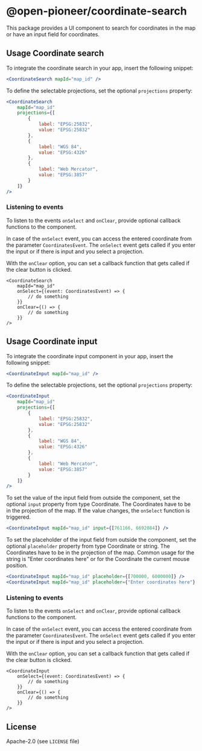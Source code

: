 # @open-pioneer/coordinate-search

This package provides a UI component to search for coordinates in the map or have an input field for coordinates.

## Usage Coordinate search

To integrate the coordinate search in your app, insert the following snippet:

```jsx
<CoordinateSearch mapId="map_id" />
```

To define the selectable projections, set the optional `projections` property:

```jsx
<CoordinateSearch
    mapId="map_id"
    projections={[
        {
            label: "EPSG:25832",
            value: "EPSG:25832"
        },
        {
            label: "WGS 84",
            value: "EPSG:4326"
        },
        {
            label: "Web Mercator",
            value: "EPSG:3857"
        }
    ]}
/>
```

### Listening to events

To listen to the events `onSelect` and `onClear`, provide optional callback functions to the component.

In case of the `onSelect` event, you can access the entered coordinate from the parameter `CoordinatesEvent`. The `onSelect` event gets called if you enter the input or if there is input and you select a projection.

With the `onClear` option, you can set a callback function that gets called if the clear button is clicked.

```tsx
<CoordinateSearch
    mapId="map_id"
    onSelect={(event: CoordinatesEvent) => {
        // do something
    }}
    onClear={() => {
        // do something
    }}
/>
```

## Usage Coordinate input

To integrate the coordinate input component in your app, insert the following snippet:

```jsx
<CoordinateInput mapId="map_id" />
```

To define the selectable projections, set the optional `projections` property:

```jsx
<CoordinateInput
    mapId="map_id"
    projections={[
        {
            label: "EPSG:25832",
            value: "EPSG:25832"
        },
        {
            label: "WGS 84",
            value: "EPSG:4326"
        },
        {
            label: "Web Mercator",
            value: "EPSG:3857"
        }
    ]}
/>
```

To set the value of the input field from outside the component,
set the optional `input` property from type Coordinate.
The Coordinates have to be in the projection of the map.
If the value changes, the `onSelect` function is triggered.

```jsx
<CoordinateInput mapId="map_id" input={[761166, 6692084]} />
```

To set the placeholder of the input field from outside the component,
set the optional `placeholder` property from type Coordinate or string.
The Coordinates have to be in the projection of the map. Common usage for the string is "Enter coordinates here" or for the Coordinate the current mouse position.

```jsx
<CoordinateInput mapId="map_id" placeholder={[700000, 6000000]} />
<CoordinateInput mapId="map_id" placeholder={"Enter coordinates here"} />
```

### Listening to events

To listen to the events `onSelect` and `onClear`, provide optional callback functions to the component.

In case of the `onSelect` event, you can access the entered coordinate from the parameter `CoordinatesEvent`. The `onSelect` event gets called if you enter the input or if there is input and you select a projection.

With the `onClear` option, you can set a callback function that gets called if the clear button is clicked.

```tsx
<CoordinateInput
    onSelect={(event: CoordinatesEvent) => {
        // do something
    }}
    onClear={() => {
        // do something
    }}
/>
```

## License

Apache-2.0 (see `LICENSE` file)

